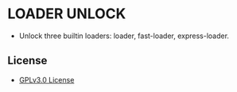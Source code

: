 # LOADER UNLOCK

* Unlock three builtin loaders: loader, fast-loader, express-loader.

## License

* [GPLv3.0 License](https://github.com/ABackerNINI/factorio_mod/blob/master/LICENSE)

